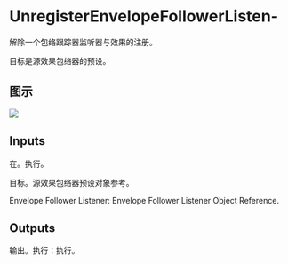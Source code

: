 # UnregisterEnvelopeFollowerListen-

解除一个包络跟踪器监听器与效果的注册。

目标是源效果包络器的预设。

## 图示

![]($-20221218-18044446.png)

## Inputs

在。执行。

目标。源效果包络器预设对象参考。

Envelope Follower Listener: Envelope Follower Listener Object Reference.  

## Outputs

输出。执行：执行。
